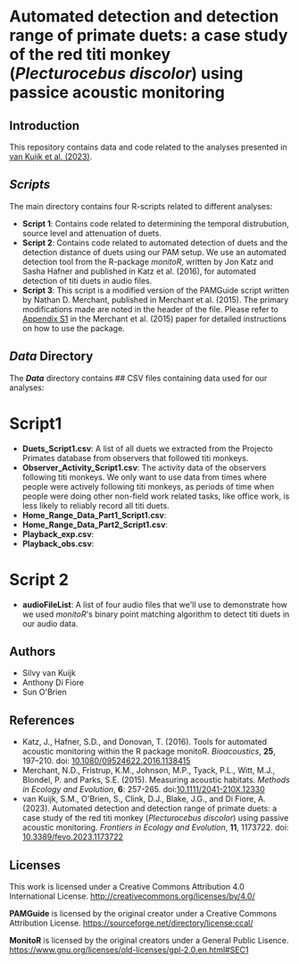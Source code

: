 # Automated detection and detection range of primate duets: a case study of the red titi monkey (*Plecturocebus discolor*) using passice acoustic monitoring


## Introduction
This repository contains data and code related to the analyses presented in <a href="https://www.frontiersin.org/articles/10.3389/fevo.2023.1173722/full">van Kuijk et al. (2023)</a>.  

## ***Scripts*** 
The main directory contains four R-scripts related to different analyses:
- **Script 1**: Contains code related to determining the temporal distrubution, source level and attenuation of duets.
- **Script 2**: Contains code related to automated detection of duets and the detection distance of duets using our PAM setup. We use an automated detection tool from the R-package *monitoR*, written by Jon Katz and Sasha Hafner and published in Katz et al. (2016), for automated detection of titi duets in audio files.
- **Script 3**: This script is a modified version of the PAMGuide script written by Nathan D. Merchant, published in Merchant et al. (2015). The primary modifications made are noted in the header of the file. Please refer to [Appendix S1](https://besjournals-onlinelibrary-wiley-com.ezproxy.lib.utexas.edu/action/downloadSupplement?doi=10.1111%2F2041-210X.12330&file=mee312330-sup-0001-AppendixS1.pdf) in the Merchant et al. (2015) paper for detailed instructions on how to use the package.


## ***Data*** Directory
The ***Data*** directory contains ## CSV files containing data used for our analyses:
# **Script1**
- **Duets_Script1.csv**: A list of all duets we extracted from the Projecto Primates database from observers that followed titi monkeys.
- **Observer_Activity_Script1.csv**: The activity data of the observers following titi monkeys. We only want to use data from times where people were actively following titi monkeys, as periods of time when people were doing other non-field work related tasks, like office work, is less likely to reliably record all titi duets.
- **Home_Range_Data_Part1_Script1.csv**: 
- **Home_Range_Data_Part2_Script1.csv**: 
- **Playback_exp.csv**:
- **Playback_obs.csv**:
# **Script 2**
- **audioFileList**: A list of four audio files that we'll use to demonstrate how we used *monitoR*'s binary point matching algorithm to detect titi duets in our audio data. 


## Authors
- Silvy van Kuijk
- Anthony Di Fiore
- Sun O'Brien

## References
- Katz, J., Hafner, S.D., and Donovan, T. (2016). Tools for automated acoustic monitoring within the R package monitoR. *Bioacoustics*, **25**, 197–210. doi: [10.1080/09524622.2016.1138415](10.1080/09524622.2016.1138415)
- Merchant, N.D., Fristrup, K.M., Johnson, M.P., Tyack, P.L., Witt, M.J., Blondel, P. and Parks, S.E. (2015). Measuring acoustic habitats. *Methods in Ecology and Evolution*, **6**: 257-265. doi:[10.1111/2041-210X.12330](https://doi.org/10.1111/2041-210X.12330)
- van Kuijk, S.M., O'Brien, S., Clink, D.J., Blake, J.G., and Di Fiore, A. (2023). Automated detection and detection range of primate duets: a case study of the red titi monkey (*Plecturocebus discolor*) using passive acoustic monitoring. *Frontiers in Ecology and Evolution*, **11**, 1173722. doi: [10.3389/fevo.2023.1173722](https://doi.org/10.3389/fevo.2023.1173722)

## Licenses
This work is licensed under a Creative Commons Attribution 4.0 International License. http://creativecommons.org/licenses/by/4.0/

**PAMGuide** is licensed by the original creator under a Creative Commons Attribution License. https://sourceforge.net/directory/license:ccal/

**MonitoR** is licensed by the original creators under a General Public Lisence. https://www.gnu.org/licenses/old-licenses/gpl-2.0.en.html#SEC1
